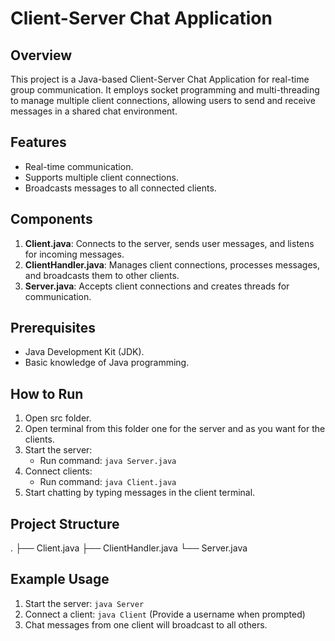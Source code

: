 # Client-Server Chat Application

## Overview
This project is a Java-based Client-Server Chat Application for real-time group communication. It employs socket programming and multi-threading to manage multiple client connections, allowing users to send and receive messages in a shared chat environment.

## Features
- Real-time communication.
- Supports multiple client connections.
- Broadcasts messages to all connected clients.

## Components
1. **Client.java**: Connects to the server, sends user messages, and listens for incoming messages.
2. **ClientHandler.java**: Manages client connections, processes messages, and broadcasts them to other clients.
3. **Server.java**: Accepts client connections and creates threads for communication.

## Prerequisites
- Java Development Kit (JDK).
- Basic knowledge of Java programming.

## How to Run
1. Open src folder.
2. Open terminal from this folder one for the server and as you want for the clients.
3. Start the server:
   - Run command: `java Server.java`
4. Connect clients:
   - Run command: `java Client.java`
5. Start chatting by typing messages in the client terminal.

## Project Structure
. ├── Client.java
  ├── ClientHandler.java 
  └── Server.java

## Example Usage
1. Start the server: `java Server`
2. Connect a client: `java Client` (Provide a username when prompted)
3. Chat messages from one client will broadcast to all others.


